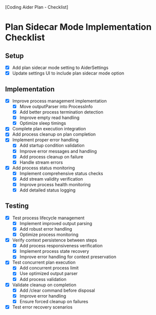[Coding Aider Plan - Checklist]

# Plan Sidecar Mode Implementation Checklist

## Setup
- [x] Add plan sidecar mode setting to AiderSettings
- [x] Update settings UI to include plan sidecar mode option

## Implementation
- [x] Improve process management implementation
  - [x] Move outputParser into ProcessInfo
  - [x] Add better process termination detection
  - [x] Improve empty read handling
  - [x] Optimize sleep timings
- [x] Complete plan execution integration
- [x] Add process cleanup on plan completion
- [x] Implement proper error handling
  - [x] Add startup condition validation
  - [x] Improve error messages and handling
  - [x] Add process cleanup on failure
  - [x] Handle stream errors
- [x] Add process status monitoring
  - [x] Implement comprehensive status checks
  - [x] Add stream validity verification
  - [x] Improve process health monitoring
  - [x] Add detailed status logging

## Testing
- [x] Test process lifecycle management
  - [x] Implement improved output parsing
  - [x] Add robust error handling
  - [x] Optimize process monitoring
- [x] Verify context persistence between steps
  - [x] Add process responsiveness verification
  - [x] Implement process state recovery
  - [x] Improve error handling for context preservation
- [x] Test concurrent plan execution
  - [x] Add concurrent process limit
  - [x] Use optimized output parser
  - [x] Add process validation
- [x] Validate cleanup on completion
  - [x] Add /clear command before disposal
  - [x] Improve error handling
  - [x] Ensure forced cleanup on failures
- [x] Test error recovery scenarios
